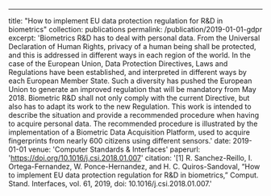 ---
title: "How to implement EU data protection regulation for R&D in biometrics"
collection: publications
permalink: /publication/2019-01-01-gdpr
excerpt: 'Biometrics R&D has to deal with personal data. From the Universal Declaration of Human Rights, privacy of a human being shall be protected, and this is addressed in different ways in each region of the world. In the case of the European Union, Data Protection Directives, Laws and Regulations have been established, and interpreted in different ways by each European Member State. Such a diversity has pushed the European Union to generate an improved regulation that will be mandatory from May 2018. Biometric R&D shall not only comply with the current Directive, but also has to adapt its work to the new Regulation. This work is intended to describe the situation and provide a recommended procedure when having to acquire personal data. The recommended procedure is illustrated by the implementation of a Biometric Data Acquisition Platform, used to acquire fingerprints from nearly 600 citizens using different sensors.'
date: 2019-01-01
venue: 'Computer Standards & Interfaces'
paperurl: 'https://doi.org/10.1016/j.csi.2018.01.007'
citation: '[1] R. Sanchez-Reillo, I. Ortega-Fernandez, W. Ponce-Hernandez, and H. C. Quiros-Sandoval, “How to implement EU data protection regulation for R&D in biometrics,” Comput. Stand. Interfaces, vol. 61, 2019, doi: 10.1016/j.csi.2018.01.007.'